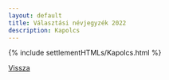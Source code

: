 ```yaml
---
layout: default
title: Választási névjegyzék 2022
description: Kapolcs
---
```


{% include settlementHTMLs/Kapolcs.html %}

[Vissza](../)